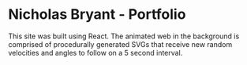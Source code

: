 # Nicholas Bryant - Portfolio

This site was built using React.  The animated web in the background is comprised of procedurally generated SVGs that receive new random velocities and angles to follow on a 5 second interval.
